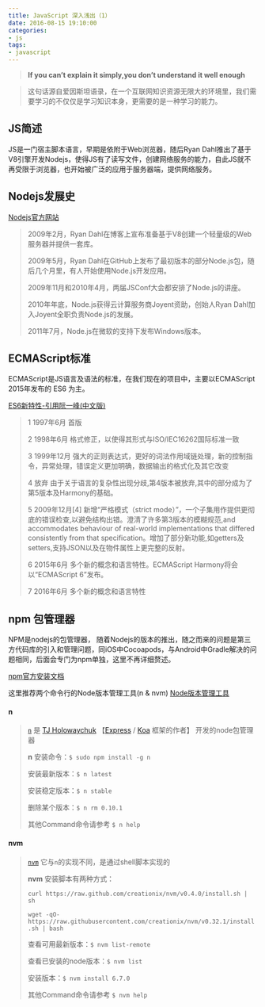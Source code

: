 ```yaml
---
title: JavaScript 深入浅出（1）
date: 2016-08-15 19:10:00
categories:
- js
tags:
- javascript
---
```


> **If you can’t explain it simply,you don’t understand it well enough**

> 这句话源自爱因斯坦语录，在一个互联网知识资源无限大的环境里，我们需要学习的不仅仅是学习知识本身，更需要的是一种学习的能力。

## JS简述

JS是一门宿主脚本语言，早期是依附于Web浏览器，随后Ryan Dahl推出了基于V8引擎开发Nodejs，使得JS有了读写文件，创建网络服务的能力，自此JS就不再受限于浏览器，也开始被广泛的应用于服务器端，提供网络服务。

## Nodejs发展史
[Nodejs官方网站](https://nodejs.org/zh-cn/)

> 2009年2月，Ryan Dahl在博客上宣布准备基于V8创建一个轻量级的Web服务器并提供一套库。
>
> 2009年5月，Ryan Dahl在GitHub上发布了最初版本的部分Node.js包，随后几个月里，有人开始使用Node.js开发应用。
>
> 2009年11月和2010年4月，两届JSConf大会都安排了Node.js的讲座。
>
> 2010年年底，Node.js获得云计算服务商Joyent资助，创始人Ryan Dahl加入Joyent全职负责Node.js的发展。
>
> 2011年7月，Node.js在微软的支持下发布Windows版本。


## ECMAScript标准

ECMAScript是JS语言及语法的标准，在我们现在的项目中，主要以ECMAScript 2015年发布的 ES6 为主。

[ES6新特性-引用阮一峰(中文版)](http://es6.ruanyifeng.com/)

> 1	1997年6月	首版
>
> 2	1998年6月	格式修正，以使得其形式与ISO/IEC16262国际标准一致
>
> 3	1999年12月	强大的正则表达式，更好的词法作用域链处理，新的控制指令，异常处理，错误定义更加明确，数据输出的格式化及其它改变
>
> 4	放弃	由于关于语言的复杂性出现分歧,第4版本被放弃,其中的部分成为了第5版本及Harmony的基础。
>
> 5	2009年12月[4]	新增“严格模式（strict mode）”，一个子集用作提供更彻底的错误检查,以避免结构出错。澄清了许多第3版本的模糊规范,and accommodates behaviour of real-world implementations that differed consistently from that specification。增加了部分新功能,如getters及setters,支持JSON以及在物件属性上更完整的反射。
>
> 6	2015年6月	多个新的概念和语言特性。ECMAScript Harmony将会以“ECMAScript 6”发布。
>
> 7	2016年6月	多个新的概念和语言特性

## npm 包管理器

NPM是nodejs的包管理器， 随着Nodejs的版本的推出，随之而来的问题是第三方代码库的引入和管理问题，同iOS中Cocoapods，与Android中Gradle解决的问题相同，后面会专门为npm单独，这里不再详细赘述。

[npm官方安装文档](https://docs.npmjs.com/getting-started/installing-node)

这里推荐两个命令行的Node版本管理工具(n & nvm)
[Node版本管理工具](http://weizhifeng.net/node-version-management-via-n-and-nvm.html)

#### n
> [`n`](https://github.com/tj/n) 是 [TJ Holowaychuk](https://github.com/tj) 【[Express]() / [Koa](https://github.com/koajs/koa) 框架的作者】 开发的node包管理器
> 
> **n** 安装命令：`$ sudo npm install -g n` 
> 
> 安装最新版本：`$ n latest`
> 
> 安装稳定版本：`$ n stable`
> 
> 删除某个版本：`$ n rm 0.10.1`
> 
> 其他Command命令请参考 `$ n help`

#### nvm 
> [`nvm`](https://github.com/creationix/nvm) 它与`n`的实现不同，是通过shell脚本实现的
> 
> **nvm** 安装脚本有两种方式：
> 
> `curl https://raw.github.com/creationix/nvm/v0.4.0/install.sh | sh`
>
> `wget -qO- https://raw.githubusercontent.com/creationix/nvm/v0.32.1/install.sh | bash`
> 
> 查看可用最新版本：`$ nvm list-remote`
>
> 查看已安装的node版本：`$ nvm list`
>
> 安装版本：`$ nvm install 6.7.0`
> 
> 其他Command命令请参考 `$ nvm help`
>